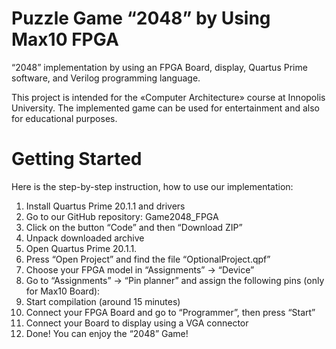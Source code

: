 # Puzzle Game “2048” by Using Max10 FPGA

“2048” implementation by using an FPGA Board, display, Quartus Prime software, and Verilog programming language. 

This project is intended for the «Computer Architecture» course at Innopolis University. The implemented game can be used for entertainment and also for educational purposes.

# Getting Started
Here is the step-by-step instruction, how to use our implementation:
1. Install Quartus Prime 20.1.1 and drivers
2. Go to our GitHub repository: Game2048_FPGA
3. Click on the button “Code” and then “Download ZIP”
4. Unpack downloaded archive
5. Open Quartus Prime 20.1.1.
6. Press “Open Project” and find the file “OptionalProject.qpf”
7. Choose your FPGA model in “Assignments” → “Device”
8. Go to “Assignments” → “Pin planner” and assign the following pins (only for Max10 Board):
9. Start compilation (around 15 minutes)
10. Connect your FPGA Board and go to “Programmer”, then press “Start”
11. Connect your Board to display using a VGA connector
12. Done! You can enjoy the “2048” Game!

